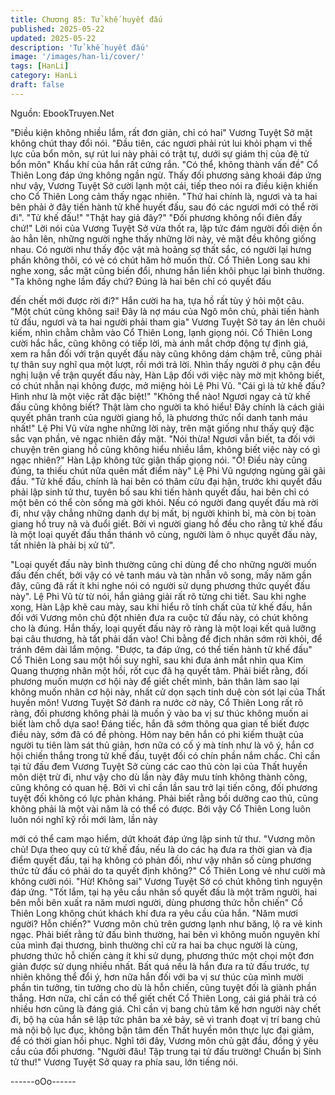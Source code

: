 ```yaml
---
title: Chương 85: Tử khế huyết đấu
published: 2025-05-22
updated: 2025-05-22
description: 'Tử khế huyết đấu'
image: '/images/han-li/cover/'
tags: [HanLi]
category: HanLi
draft: false
---
```


Nguồn: EbookTruyen.Net

"Điều kiện không nhiều lắm, rất đơn giản, chỉ có hai" Vương Tuyệt
Sở mặt không chút thay đổi nói.
"Đầu tiên, các ngươi phải rút lui khỏi phạm vi thế lực của bổn
môn, sự rút lui này phải có trật tự, dưới sự giám thị của đệ tử bổn
môn" Khẩu khí của hắn rất cứng rắn.
"Có thể, không thành vấn đề" Cổ Thiên Long đáp ứng không ngần
ngừ.
Thấy đối phương sảng khoái đáp ứng như vậy, Vương Tuyệt Sở
cười lạnh một cái, tiếp theo nói ra điều kiện khiến cho Cổ Thiên
Long cảm thấy ngạc nhiên.
"Thứ hai chính là, ngươi và ta hai bên phải ở đây tiến hành tử khế
huyết đấu, sau đó các ngươi mới có thể rời đi".
"Tử khế đấu!"
"Thật hay giả đây?"
"Đối phương không nổi điên đấy chứ!"
Lời nói của Vương Tuyệt Sở vừa thốt ra, lập tức đám người đối
diện ồn ào hẳn lên, những người nghe thấy những lời này, vẻ mặt
đều không giống nhau. Có người như thấy độc vật mà hoảng sợ
thất sắc, có người lại hưng phấn không thôi, có vẻ có chút hăm
hở muốn thử.
Cổ Thiên Long sau khi nghe xong, sắc mặt cũng biến đổi, nhưng
hắn liền khôi phục lại bình thường.
"Ta không nghe lầm đấy chứ? Đúng là hai bên chỉ có quyết đấu

đến chết mới được rời đi?" Hắn cười ha ha, tựa hồ rất tùy ý hỏi
một câu.
"Một chút cũng không sai! Đây là nợ máu của Ngô môn chủ, phải
tiến hành tử đấu, ngươi và ta hai người phải tham gia" Vương
Tuyệt Sở tay án lên chuôi kiếm, nhìn chằm chằm vào Cổ Thiên
Long, lạnh giọng nói.
Cổ Thiên Long cười hắc hắc, cũng không có tiếp lời, mà ánh mắt
chớp động tự định giá, xem ra hắn đối với trận quyết đấu này
cũng không dám chậm trễ, cũng phải tự thân suy nghĩ qua một
lượt, rồi mới trả lời.
Nhìn thấy người ở phụ cận đều nghị luận về trận quyết đấu này,
Hàn Lập đối với việc này mờ mịt không biết, có chút nhẫn nại
không được, mở miệng hỏi Lệ Phi Vũ.
"Cái gì là tử khế đấu? Hình như là một việc rất đặc biệt!"
"Không thể nào! Ngươi ngay cả tử khế đấu cũng không biết? Thật
làm cho người ta khó hiểu! Đây chính là cách giải quyết phân
tranh của người giang hồ, là phương thức nổi danh tanh máu
nhất!" Lệ Phi Vũ vừa nghe những lời này, trên mặt giống như thấy
quỷ đặc sắc vạn phần, vẻ ngạc nhiên đầy mặt.
"Nói thừa! Ngươi vẫn biết, ta đối với chuyện trên giang hồ cũng
không hiểu nhiều lắm, không biết việc này có gì ngạc nhiên?" Hàn
Lập không tức giận thấp giọng nói.
"Ồ! Điều này cũng đúng, ta thiếu chút nữa quên mất điểm này" Lệ
Phi Vũ ngượng ngùng gãi gãi đầu.
"Tử khế đấu, chính là hai bên có thâm cừu đại hận, trước khi
quyết đấu phải lập sinh tử thư, tuyên bố sau khi tiến hành quyết
đấu, hai bên chỉ có một bên có thể còn sống mà gời khỏi. Nếu có
người đang quyết đấu mà rời đi, như vậy chẳng những danh dự bị
mất, bị người khinh bỉ, mà còn bị toàn giang hồ truy nã và đuổi
giết. Bởi vì người giang hồ đều cho rằng tử khế đấu là một loại
quyết đấu thần thánh vô cùng, người làm ô nhục quyết đấu này,
tất nhiên là phải bị xử tử".

"Loại quyết đấu này bình thường cũng chỉ dùng để cho những
người muốn đấu đến chết, bởi vậy có vẻ tanh máu và tàn nhẫn vô
song, mấy năm gần đây, cũng đã rất ít khi nghe nói có người sử
dụng phương thức quyết đấu này".
Lệ Phi Vũ từ từ nói, hắn giảng giải rất rõ từng chi tiết.
Sau khi nghe xong, Hàn Lập khẽ cau mày, sau khi hiểu rõ tính
chất của tử khế đấu, hắn đối với Vương môn chủ đột nhiên đưa
ra cuộc tử đấu này, có chút không cho là đúng. Hắn thấy, loại
quyết đấu này rõ ràng là một loại kết quả lưỡng bại câu thương,
hà tất phải dấn vào! Chi bằng để địch nhân sớm rời khỏi, để tránh
đêm dài lắm mộng.
"Được, ta đáp ứng, có thể tiến hành tử khế đấu" Cổ Thiên Long
sau một hồi suy nghĩ, sau khi đưa ánh mắt nhìn qua Kim Quang
thượng nhân một hồi, rốt cục đã hạ quyết tâm.
Phải biết rằng, đối phương muốn mượn cơ hội này để giết chết
mình, bản thân làm sao lại không muốn nhân cơ hội này, nhất cử
dọn sạch tinh duệ còn sót lại của Thất huyền môn!
Vương Tuyệt Sở đánh ra nước cờ này, Cổ Thiên Long rất rõ ràng,
đối phương không phải là muốn ỷ vào ba vị sư thúc không muốn
ai biết làm chỗ dựa sao! Đáng tiếc, hắn đã sớm thông qua gian tế
biết được điều này, sớm đã có đề phòng.
Hôm nay bên hắn có phi kiếm thuật của người tu tiên làm sát thủ
giản, hơn nữa có cố ý mà tính như là vô ý, hắn cơ hội chiến thắng
trong tử khế đấu, tuyệt đối có chín phần nắm chắc.
Chỉ cần tại tử đấu đem Vương Tuyệt Sở cùng các cao thủ còn lại
của Thất huyền môn diệt trừ đi, như vậy cho dù lần này đây mưu
tính không thành công, cũng không có quan hệ. Bởi vì chỉ cần lần
sau trở lại tiến công, đối phương tuyệt đối không có lực phản
kháng. Phải biết rằng bồi dưỡng cao thủ, cũng không phải là một
vài năm là có thể có được.
Bởi vậy Cổ Thiên Long luôn luôn nói nghĩ kỹ rồi mới làm, lần này

mới có thể cam mạo hiểm, dứt khoát đáp ứng lập sinh tử thư.
"Vương môn chủ! Dựa theo quy củ tử khế đấu, nếu là do các hạ
đưa ra thời gian và địa điểm quyết đấu, tại hạ không có phản đối,
như vậy nhân số cùng phương thức tử đấu có phải do ta quyết
định không?" Cổ Thiên Long vẻ như cười mà không cười nói.
"Hừ! Không sai" Vương Tuyệt Sở có chút không tình nguyện đáp
ứng.
"Tốt lắm, tại hạ yêu cầu nhân số quyết đấu là một trăm người, hai
bên mỗi bên xuất ra năm mươi người, dùng phương thức hỗn
chiến" Cổ Thiên Long không chút khách khí đưa ra yêu cầu của
hắn.
"Năm mươi người? Hỗn chiến?" Vương môn chủ trên gương lạnh
như băng, lộ ra vẻ kinh ngạc.
Phải biết rằng tử đấu bình thường, hai bên vì không muốn nguyên
khí của mình đại thương, bình thường chỉ cử ra hai ba chục
người là cùng, phương thức hỗ chiến càng ít khi sử dụng,
phương thức một chọi một đơn giản được sử dụng nhiều nhất.
Bất quá nếu là hắn đưa ra tử đấu trước, tự nhiên không thể đổi ý,
hơn nữa hắn đối với ba vị sư thúc của mình mười phần tin tưởng,
tin tưởng cho dù là hỗn chiến, cũng tuyệt đối là giành phần thắng.
Hơn nữa, chỉ cần có thể giết chết Cổ Thiên Long, cái giá phải trả
có nhiều hơn cũng là đáng giá. Chỉ cần vị bang chủ tâm kế hơn
người này chết đi, bộ hạ của hắn sẽ lập tức phân ba xẻ bảy, sẽ vì
tranh đoạt vị trí bang chủ mà nội bộ lục đục, không bận tâm đến
Thất huyền môn thực lực đại giảm, để có thời gian hồi phục.
Nghĩ tới đây, Vương môn chủ gật đầu, đồng ý yêu cầu của đối
phương.
"Người đâu! Tập trung tại tử đấu trường! Chuẩn bị Sinh tử thư!"
Vương Tuyệt Sở quay ra phía sau, lớn tiếng nói.

------oOo------
